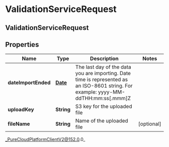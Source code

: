 # ValidationServiceRequest

## ValidationServiceRequest

## Properties

|Name | Type | Description | Notes|
|------------ | ------------- | ------------- | -------------|
| **dateImportEnded** | [**Date**](Date) | The last day of the data you are importing. Date time is represented as an ISO-8601 string. For example: yyyy-MM-ddTHH:mm:ss[.mmm]Z | |
| **uploadKey** | **String** | S3 key for the uploaded file | |
| **fileName** | **String** | Name of the uploaded file | [optional] |



_PureCloudPlatformClientV2@152.0.0_
